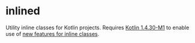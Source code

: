 # inlined

Utility inline classes for Kotlin projects. Requires [Kotlin 1.4.30-M1] to enable use of [new features for inline classes].


[kotlin 1.4.30-m1]: https://github.com/JetBrains/kotlin/releases/tag/v1.4.30-M1
[new features for inline classes]: https://msfjarvis.dev/posts/improvements-to-inline-classes-in-kotlin-1-4-30/
